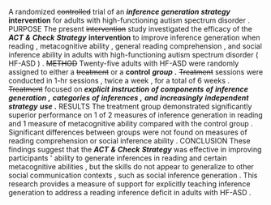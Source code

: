 A randomized ~~controlled~~ trial of an ***inference*** ***generation*** ***strategy*** **intervention** for adults with high-functioning autism spectrum disorder . PURPOSE The present ~~intervention~~ study investigated the efficacy of the ***ACT*** ***&*** ***Check*** ***Strategy*** **intervention** to improve inference generation when reading , metacognitive ability , general reading comprehension , and social inference ability in adults with high-functioning autism spectrum disorder ( HF-ASD ) . ~~METHOD~~ Twenty-five adults with HF-ASD were randomly assigned to either a ~~treatment~~ or a **control** ***group*** ***.*** ~~Treatment~~ sessions were conducted in 1-hr sessions , twice a week , for a total of 6 weeks . ~~Treatment~~ focused on ***explicit*** ***instruction*** ***of*** ***components*** ***of*** ***inference*** ***generation*** ***,*** ***categories*** ***of*** ***inferences*** ***,*** ***and*** ***increasingly*** ***independent*** ***strategy*** ***use*** ***.*** RESULTS The treatment group demonstrated significantly superior performance on 1 of 2 measures of inference generation in reading and 1 measure of metacognitive ability compared with the control group . Significant differences between groups were not found on measures of reading comprehension or social inference ability . CONCLUSION These findings suggest that the ***ACT*** ***&*** ***Check*** ***Strategy*** was effective in improving participants ' ability to generate inferences in reading and certain metacognitive abilities , but the skills do not appear to generalize to other social communication contexts , such as social inference generation . This research provides a measure of support for explicitly teaching inference generation to address a reading inference deficit in adults with HF-ASD . 